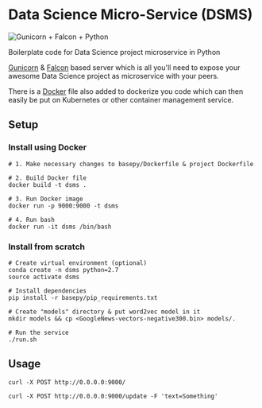 # Data Science Micro-Service (DSMS)

![Gunicorn + Falcon + Python](https://i.imgur.com/2yemufX.jpg)

Boilerplate code for Data Science project microservice in Python

[Gunicorn](http://gunicorn.org/) & [Falcon](https://falconframework.org/) based server which is all you'll need to expose your awesome Data Science project as microservice with your peers.

There is a [Docker](https://www.docker.com/) file also added to dockerize you code which can then easily be put on Kubernetes or other container management service. 

## Setup
### Install using Docker
```
# 1. Make necessary changes to basepy/Dockerfile & project Dockerfile

# 2. Build Docker file
docker build -t dsms .

# 3. Run Docker image
docker run -p 9000:9000 -t dsms

# 4. Run bash
docker run -it dsms /bin/bash
```

### Install from scratch
```
# Create virtual environment (optional)
conda create -n dsms python=2.7
source activate dsms

# Install dependencies
pip install -r basepy/pip_requirements.txt

# Create "models" directory & put word2vec model in it
mkdir models && cp <GoogleNews-vectors-negative300.bin> models/.

# Run the service
./run.sh
```

## Usage
`curl -X POST http://0.0.0.0:9000/`

`curl -X POST http://0.0.0.0:9000/update -F 'text=Something'`
